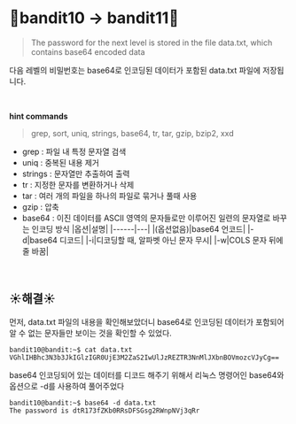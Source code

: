 # 🌳bandit10 -> bandit11🌳
> The password for the next level is stored in the file data.txt, which contains base64 encoded data <br/>

다음 레벨의 비밀번호는 base64로 인코딩된 데이터가 포함된 data.txt 파일에 저장됩니다. <br />

<br/>

**hint commands**
>grep, sort, uniq, strings, base64, tr, tar, gzip, bzip2, xxd

- grep : 파일 내 특정 문자열 검색
- uniq : 중복된 내용 제거
- strings : 문자열만 추출하여 출력
- tr : 지정한 문자를 변환하거나 삭제
- tar : 여러 개의 파일을 하나의 파일로 묶거나 풀때 사용
- gzip : 압축
- base64 : 이진 데이터를 ASCII 영역의 문자들로만 이루어진 일련의 문자열로 바꾸는 인코딩 방식
|옵션|설명|
|------|---|
|(옵션없음)|base64 언코드|
|-d|base64 디코드|
|-i|디코딩할 때, 알파벳 아닌 문자 무시|
|-w|COLS 문자 뒤에 줄 바꿈|

<br />

## ☀️해결☀️
먼저, data.txt 파일의 내용을 확인해보았더니 base64로 인코딩된 데이터가 포함되어 알 수 없는 문자들만 보이는 것을 확인할 수 있었다. 
```ssh
bandit10@bandit:~$ cat data.txt
VGhlIHBhc3N3b3JkIGlzIGR0UjE3M2ZaS2IwUlJzREZTR3NnMlJXbnBOVmozcVJyCg==
```

base64 인코딩되어 있는 데이터를 디코드 해주기 위해서 리눅스 명령어인 base64와 옵션으로 -d를 사용하여 풀어주었다
```ssh
bandit10@bandit:~$ base64 -d data.txt
The password is dtR173fZKb0RRsDFSGsg2RWnpNVj3qRr
```

